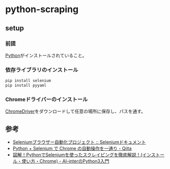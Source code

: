 # python-scraping

## setup

### 前提
[Python](https://www.python.org/downloads/)がインストールされていること。

### 依存ライブラリのインストール

```sh
pip install selenium
pip install pyyaml
```

### Chromeドライバーのインストール

[ChromeDriver](https://chromedriver.chromium.org/downloads)をダウンロードして任意の場所に保存し、パスを通す。

## 参考

- [Seleniumブラウザー自動化プロジェクト :: Seleniumドキュメント](https://www.selenium.dev/documentation/ja/)
- [Python \+ Selenium で Chrome の自動操作を一通り \- Qiita](https://qiita.com/memakura/items/20a02161fa7e18d8a693#%E3%82%B5%E3%83%96%E3%83%9F%E3%83%83%E3%83%88%E3%81%99%E3%82%8B)
- [図解！PythonでSeleniumを使ったスクレイピングを徹底解説！\(インストール・使い方・Chrome\) \- AI\-interのPython3入門](https://ai-inter1.com/python-selenium/)
